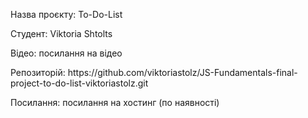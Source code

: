 <p>Назва проєкту: To-Do-List</p>
<p>Студент: Viktoria Shtolts</p>
<p>Відео: посилання на відео</p>
<p>Репозиторій: https://github.com/viktoriastolz/JS-Fundamentals-final-project-to-do-list-viktoriastolz.git</p>
<p>Посилання: посилання на хостинг (по наявності)</p>
